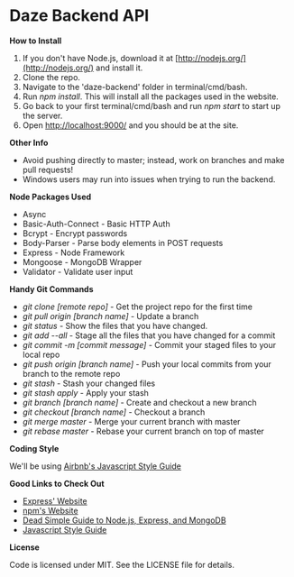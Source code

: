 # Daze Backend API

**How to Install**

1. If you don't have Node.js, download it at [http://nodejs.org/](http://nodejs.org/) and install it.
2. Clone the repo.
3. Navigate to the 'daze-backend' folder in terminal/cmd/bash.
4. Run *npm install*. This will install all the packages used in the website.
8. Go back to your first terminal/cmd/bash and run *npm start* to start up the server.
9. Open [http://localhost:9000/](http://localhost:9000/) and you should be at the site.

**Other Info**

- Avoid pushing directly to master; instead, work on branches and make pull requests!
- Windows users may run into issues when trying to run the backend.

**Node Packages Used**

- Async
- Basic-Auth-Connect - Basic HTTP Auth
- Bcrypt - Encrypt passwords
- Body-Parser - Parse body elements in POST requests
- Express - Node Framework
- Mongoose - MongoDB Wrapper
- Validator - Validate user input

**Handy Git Commands**

- *git clone [remote repo]* - Get the project repo for the first time
- *git pull origin [branch name]* - Update a branch
- *git status* - Show the files that you have changed.
- *git add --all* - Stage all the files that you have changed for a commit
- *git commit -m [commit message]* - Commit your staged files to your local repo
- *git push origin [branch name]* - Push your local commits from your branch to the remote repo
- *git stash* - Stash your changed files
- *git stash apply* - Apply your stash
- *git branch [branch name]* - Create and checkout a new branch
- *git checkout [branch name]* - Checkout a branch
- *git merge master* - Merge your current branch with master
- *git rebase master* - Rebase your current branch on top of master

**Coding Style**

We'll be using [Airbnb's Javascript Style Guide](https://github.com/airbnb/javascript)

**Good Links to Check Out**

- [Express' Website](http://expressjs.com/)
- [npm's Website](https://www.npmjs.com/)
- [Dead Simple Guide to Node.js, Express, and MongoDB](http://cwbuecheler.com/web/tutorials/2013/node-express-mongo/)
- [Javascript Style Guide](https://github.com/airbnb/javascript)

**License**

Code is licensed under MIT. See the LICENSE file for details.
